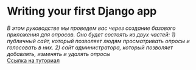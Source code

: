# Writing your first Django app
*В этом руководстве мы проведем вас через создание базового приложения для опросов. Оно будет состоять из двух частей: 1) публичный сайт, который позволяет людям просматривать опросы и голосовать в них. 2) сайт администратора, который позволяет добавлять, изменять и удалять опросы*  
[Ссылка на туториал](https://docs.djangoproject.com/en/5.2/intro/tutorial01/)